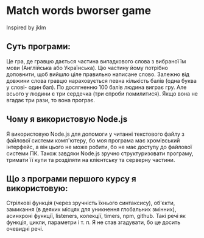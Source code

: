 # Match words bworser game
 Inspired by jklm

## Суть програми:
Це гра, де гравцю дається частина випадкового слова з вибраної їм мови (Англійська або Українська). Цю частину йому потрібно доповнити, щоб вийшло ціле правильно написане слово. Залежно від довжини слова гравцю нараховується певна кількість балів (одна буква у слові- один бал). По досягненню 100 балів людина виграє гру. Але всього у людини є три сердечка (три спроби помилитися). Якщо вона не вгадає три рази, то вона програє.

## Чому я використовую Node.js
Я використовую Node.js для допомоги у читанні текстового файлу з файлової системи комп'ютеру, бо моя програма має хромівський інтерфейс, а він цього не може робити, бо не має доступу до файлової системи ПК. Також завдяки Node.js зручно структуризовати програму, тримати її купи та розділяти на клієнтську та серверну частини.

## Що з програми першого курсу я використовую:
Стрілкові функція (через зручність їхнього синтаксису), об'єкти, замикання (в деяких місцях для уникнення глобальних змінних), асинхроні функції, listeners, колекції, timers, npm, github. Такі речі як функція, цикли, параметри і т. п. Я не став згадувати, бо це досить очевидні речі. 